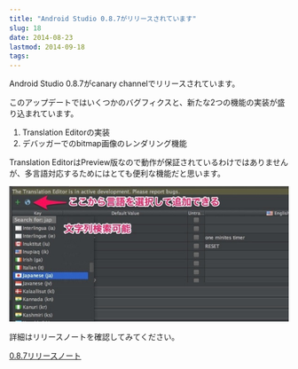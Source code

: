 ```yaml
---
title: "Android Studio 0.8.7がリリースされています"
slug: 18
date: 2014-08-23
lastmod: 2014-09-18
tags: 
---
```


Android Studio 0.8.7がcanary channelでリリースされています。

このアップデートではいくつかのバグフィクスと、新たな2つの機能の実装が盛り込まれています。

<ol>
<li>Translation Editorの実装

</li>
<li>デバッガーでのbitmap画像のレンダリング機能

</li>
</ol>
Translation EditorはPreview版なので動作が保証されているわけではありませんが、多言語対応するためにはとても便利な機能だと思います。

![Translation Editor（Preview版）](Translations_Editor.jpg)

詳細はリリースノートを確認してみてください。

<a href="http://tools.android.com/recent/androidstudio087released">0.8.7リリースノート</a>


  